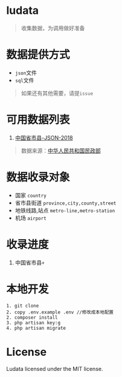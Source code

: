# ludata

> 收集数据，为调用做好准备

# 数据提供方式

- `json`文件
- `sql`文件

> 如果还有其他需要，请提`issue`

# 可用数据列表
 
1. [中国省市县-JSON-2018](http://data.singiblog.top/frontend/index)

> 数据来源：[中华人民共和国民政部](http://www.mca.gov.cn)


# 数据收录对象

- 国家 `country`
- 省市县街道 `province,city,county,street`
- 地铁线路,站点 `metro-line,metro-station`
- 机场 `airport`

# 收录进度

1. 中国省市县`+`

# 本地开发

```
1. git clone
2. copy .env.example .env //修改成本地配置
2. composer install
3. php artisan key:g
4. php artisan migrate
```


# License

Ludata licensed under the MIT license.


